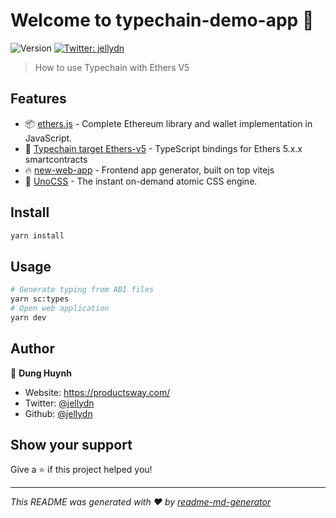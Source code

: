 # Welcome to typechain-demo-app 👋

![Version](https://img.shields.io/badge/version-0.0.1-blue.svg?cacheSeconds=2592000)
[![Twitter: jellydn](https://img.shields.io/twitter/follow/jellydn.svg?style=social)](https://twitter.com/jellydn)

> How to use Typechain with Ethers V5

## Features

- 📦 [ethers.js](https://github.com/ethers-io/ethers.js/) - Complete Ethereum library and wallet implementation in JavaScript.
- 🦾 [Typechain target Ethers-v5](https://github.com/dethcrypto/TypeChain/blob/master/packages/target-ethers-v5/README.md) - TypeScript bindings for Ethers 5.x.x smartcontracts
- 🔥 [new-web-app](https://github.com/jellydn/new-web-app) - Frontend app generator, built on top vitejs
- 🎨 [UnoCSS](https://unocss.antfu.me/) - The instant on-demand atomic CSS engine.

## Install

```sh
yarn install
```

## Usage

```sh
# Generate typing from ABI files
yarn sc:types
# Open web application
yarn dev
```

## Author

👤 **Dung Huynh**

- Website: https://productsway.com/
- Twitter: [@jellydn](https://twitter.com/jellydn)
- Github: [@jellydn](https://github.com/jellydn)

## Show your support

Give a ⭐️ if this project helped you!

---

_This README was generated with ❤️ by [readme-md-generator](https://github.com/kefranabg/readme-md-generator)_
